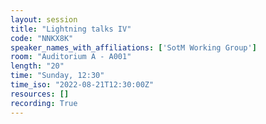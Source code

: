 ```yaml
---
layout: session
title: "Lightning talks IV"
code: "NNKX8K"
speaker_names_with_affiliations: ['SotM Working Group']
room: "Auditorium A - A001"
length: "20"
time: "Sunday, 12:30"
time_iso: "2022-08-21T12:30:00Z"
resources: []
recording: True
---
```


